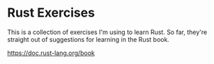 # Rust Exercises

This is a collection of exercises I'm using to learn Rust. So far,
they're straight out of suggestions for learning in the Rust book.

https://doc.rust-lang.org/book


